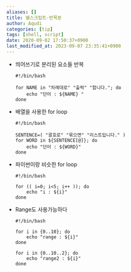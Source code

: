 ```yaml
---
aliases: []
title: 쉘스크립트-반목분
author: Aqudi
categories: [tip]
tags: [shell, script]
date: 2020-09-02 17:50:37+0900
last_modified_at: 2023-09-07 23:35:41+0900
---
```

+ 띄어쓰기로 분리된 요소들 반복
    ```shell
    #!/bin/bash

    for NAME in "차례대로" "출력" "합니다."; do
        echo "단어 : ${NAME} "
    done
    ```

+ 배열을 사용한 for loop
    ```shell
    #!/bin/bash

    SENTENCE=( "괄호로" "묶으면" "리스트입니다." )
    for WORD in ${SENTENCE[@]}; do
        echo "단어 : ${WORD}"
    done
    ```

+ 파이썬이랑 비슷한 for loop
    ```shell
    #!/bin/bash

    for (( i=0; i<5; i++ )); do
        echo "i : ${i}"
    done
    ```

+ Range도 사용가능하다
    ```shell
    #!/bin/bash

    for i in {0..10}; do
        echo "range : ${i}"
    done

    for i in {0..10..2}; do
        echo "range2 : ${i}"
    done
    ```